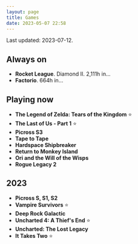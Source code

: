 ```yaml
---
layout: page
title: Games
date: 2023-05-07 22:58
---
```


Last updated: 2023-07-12.

## Always on

* **Rocket League**. Diamond II. 2,111h in...
* **Factorio**. 664h in...


## Playing now

* **The Legend of Zelda: Tears of the Kingdom** ⭐️
* **The Last of Us - Part 1** ⭐️
* **Picross S3**
* **Tape to Tape**
* **Hardspace Shipbreaker**
* **Return to Monkey Island**
* **Ori and the Will of the Wisps**
* **Rogue Legacy 2**


## 2023

* **Picross S, S1, S2**
* **Vampire Survivors** ⭐️
* **Deep Rock Galactic**
* **Uncharted 4: A Thief's End** ⭐️
* **Uncharted: The Lost Legacy**
* **It Takes Two** ⭐️
